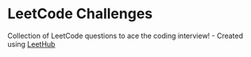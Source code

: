 # LeetCode Challenges
Collection of LeetCode questions to ace the coding interview! - Created using [LeetHub](https://github.com/QasimWani/LeetHub)
